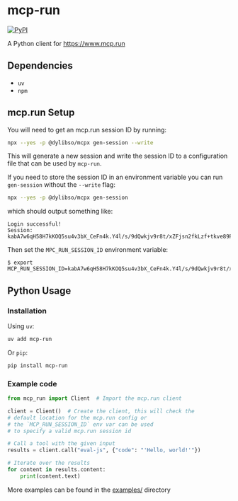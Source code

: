 # mcp-run
[![PyPI](https://img.shields.io/pypi/v/mcp-run)](https://pypi.org/project/mcp-run/)


A Python client for https://www.mcp.run

## Dependencies

- `uv`
- `npm`

## mcp.run Setup

You will need to get an mcp.run session ID by running:

```bash
npx --yes -p @dylibso/mcpx gen-session --write
```

This will generate a new session and write the session ID to a configuration file that can be used
by `mcp-run`.
 
If you need to store the session ID in  an environment variable you can run `gen-session`
without the `--write` flag:

```bash
npx --yes -p @dylibso/mcpx gen-session
```

which should output something like:

```
Login successful!
Session: kabA7w6qH58H7kKOQ5su4v3bX_CeFn4k.Y4l/s/9dQwkjv9r8t/xZFjsn2fkLzf+tkve89P1vKhQ
```

Then set the `MPC_RUN_SESSION_ID` environment variable:

```
$ export MCP_RUN_SESSION_ID=kabA7w6qH58H7kKOQ5su4v3bX_CeFn4k.Y4l/s/9dQwkjv9r8t/xZFjsn2fkLzf+tkve89P1vKhQ
```

## Python Usage

### Installation

Using `uv`:

```bash
uv add mcp-run
```

Or `pip`:

```bash
pip install mcp-run
```

### Example code

```python
from mcp_run import Client  # Import the mcp.run client

client = Client()  # Create the client, this will check the
# default location for the mcp.run config or
# the `MCP_RUN_SESSION_ID` env var can be used
# to specify a valid mcp.run session id

# Call a tool with the given input
results = client.call("eval-js", {"code": "'Hello, world!'"})

# Iterate over the results
for content in results.content:
    print(content.text)
```

More examples can be found in the [examples/](https://github.com/dylibso/mcp-run/tree/main/examples) directory
